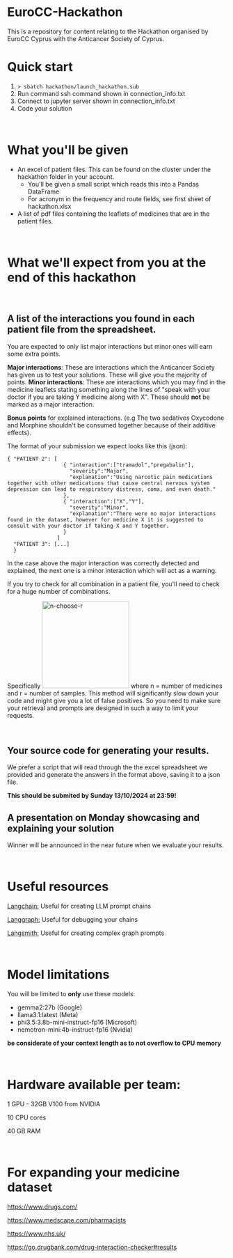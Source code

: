 # EuroCC-Hackathon
This is a repository for content relating to the Hackathon organised by EuroCC Cyprus with the Anticancer Society of Cyprus.

# Quick start
1. `> sbatch hackathon/launch_hackathon.sub`
2. Run command ssh command shown in connection_info.txt
3. Connect to jupyter server shown in connection_info.txt
4. Code your solution 

<br>


# What you'll be given
* An excel of patient files. This can be found on the cluster under the hackathon folder in your account.
  * You'll be given a small script which reads this into a Pandas DataFrame
  * For acronym in the frequency and route fields, see first sheet of hackathon.xlsx
* A list of pdf files containing the leaflets of medicines that are in the patient files.
<br>

# What we'll expect from you at the end of this hackathon

<br>

  
## A list of the interactions you found in each patient file from the spreadsheet. 

You are expected to only list major interactions but minor ones will earn some extra points.
   
  **Major interactions**: These are interactions which the Anticancer Society has given us to test your solutions. These will give you the majority of points.
  **Minor interactions**: These are interactions which you may find in the medicine leaflets stating something along the lines of "speak with your doctor if you are taking Y medicine along with X". These should **not** be marked as a major interaction.
  
  **Bonus points** for explained interactions. (e.g The two sedatives Oxycodone and Morphine shouldn't be consumed together because of their additive effects). 
  
  The format of your submission we expect looks like this (json):
     
  ```
  { "PATIENT 2": [
                    { "interaction":["tramadol","pregabalin"],
                      "severity":"Major",
                      "explanation":"Using narcotic pain medications together with other medications that cause central nervous system depression can lead to respiratory distress, coma, and even death."
                    },
                    { "interaction":["X","Y"],
                      "severity":"Minor",
                      "explanation":"There were no major interactions found in the dataset, however for medicine X it is suggested to consult with your doctor if taking X and Y together.
                    }
                  ]
    "PATIENT 3": [...]
    }
  ```
  
  In the case above the major interaction was correctly detected and explained, the next one is a minor interaction which will act as a warning.
  
  If you try to check for all combination in a patient file, you'll need to check for a huge number of combinations. 
  
  Specifically <img src="https://www.inchcalculator.com/wp-content/uploads/2020/12/combinations-formula.png" alt="n-choose-r" width="200"/> where n = number of medicines and r = number of samples. This method will significantly slow down your code and might give you a lot of false positives. So you need to make sure your retrieval and prompts are designed in such a way to limit your requests.
  
<br>


## Your source code for generating your results.
   
  We prefer a script that will read through the the excel spreadsheet we provided and generate the answers in the format above, saving it to a json file.
  
  ****This should be submited by Sunday 13/10/2024 at 23:59!****

## A presentation on Monday showcasing and explaining your solution

Winner will be announced in the near future when we evaluate your results.

<br>



# Useful resources

[Langchain:](https://python.langchain.com/v0.2/docs/introduction/) Useful for creating LLM prompt chains

[Langgraph:](https://langchain-ai.github.io/langgraph/tutorials/introduction/) Useful for debugging your chains

[Langsmith:](https://docs.smith.langchain.com/) Useful for creating complex graph prompts

<br>

# Model limitations
You will be limited to **only** use these models:
* gemma2:27b 	(Google)
* llama3.1:latest	(Meta)
* phi3.5:3.8b-mini-instruct-fp16	(Microsoft)
* nemotron-mini:4b-instruct-fp16	(Nvidia)
  
**be considerate of your context length as to not overflow to CPU memory**

<br>

# Hardware available per team:

1 GPU - 32GB V100 from NVIDIA

10 CPU cores

40 GB RAM

<br>

# For expanding your medicine dataset

https://www.drugs.com/

https://www.medscape.com/pharmacists

https://www.nhs.uk/ 

https://go.drugbank.com/drug-interaction-checker#results

    
